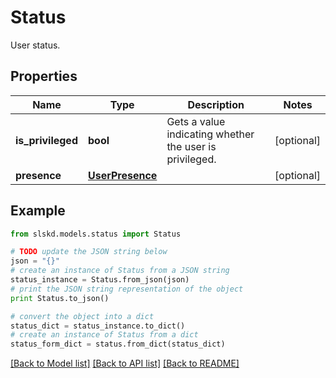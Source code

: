 # Status

User status.

## Properties
Name | Type | Description | Notes
------------ | ------------- | ------------- | -------------
**is_privileged** | **bool** | Gets a value indicating whether the user is privileged. | [optional]
**presence** | [**UserPresence**](UserPresence.md) |  | [optional]

## Example

```python
from slskd.models.status import Status

# TODO update the JSON string below
json = "{}"
# create an instance of Status from a JSON string
status_instance = Status.from_json(json)
# print the JSON string representation of the object
print Status.to_json()

# convert the object into a dict
status_dict = status_instance.to_dict()
# create an instance of Status from a dict
status_form_dict = status.from_dict(status_dict)
```
[[Back to Model list]](../README.md#documentation-for-models) [[Back to API list]](../README.md#documentation-for-api-endpoints) [[Back to README]](../README.md)

